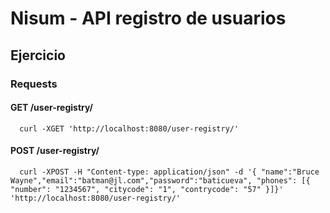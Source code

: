 # Nisum - API registro de usuarios

## Ejercicio

### Requests
####  GET /user-registry/
      curl -XGET 'http://localhost:8080/user-registry/'

####  POST /user-registry/
      curl -XPOST -H "Content-type: application/json" -d '{ "name":"Bruce Wayne","email":"batman@jl.com","password":"baticueva", "phones": [{ "number": "1234567", "citycode": "1", "contrycode": "57" }]}' 'http://localhost:8080/user-registry/'

